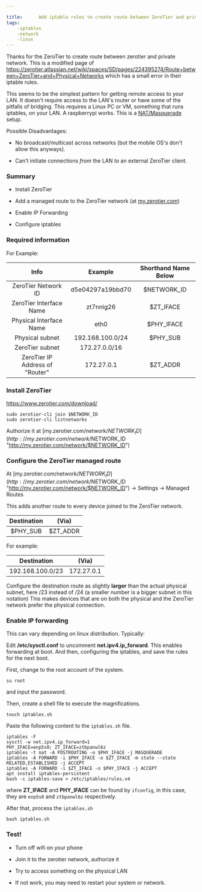 ```yaml
---

title:      Add iptable rules to create route between ZeroTier and private physical network.
tags:
    -iptables
    -network
    -linux
---
```


Thanks for the ZeroTier to create route between zerotier and private network.
This is a modified page of <https://zerotier.atlassian.net/wiki/spaces/SD/pages/224395274/Route+between+ZeroTier+and+Physical+Networks> which has a small error in their iptable rules.


This seems to be the simplest pattern for getting remote access to your LAN. It doesn't require access to the LAN's router or have some of the pitfalls of bridging. This requires a Linux PC or VM, something that runs iptables, on your LAN. A raspberrypi works. This is a [NAT/Masquerade](https://en.wikipedia.org/wiki/Network_address_translation "https://en.wikipedia.org/wiki/Network_address_translation") setup.

Possible Disadvantages:

-   No broadcast/multicast across networks (but the mobile OS's don't allow this anyways).

-   Can't initiate connections *from* the LAN *to* an external ZeroTier client.

### Summary

-   Install ZeroTier

-   Add a managed route to the ZeroTier network (at [my.zerotier.com](http://my.zerotier.com/ "http://my.zerotier.com"))

-   Enable IP Forwarding

-   Configure iptables

### Required information

For Example:

|Info |Example|Shorthand Name Below |
|:---:|:---:|:---:|
|ZeroTier Network ID|d5e04297a19bbd70|$NETWORK_ID|
|ZeroTier Interface Name|zt7nnig26|$ZT_IFACE|
|Physical Interface Name|eth0 |$PHY_IFACE|
|Physical subnet|192.168.100.0/24|$PHY_SUB|
|ZeroTier subnet |172.27.0.0/16 |  |
|ZeroTier IP Address of "Router" |172.27.0.1 |$ZT_ADDR |


### Install ZeroTier

<https://www.zerotier.com/download/>

```
sudo zerotier-cli join $NETWORK_ID 
sudo zerotier-cli listnetworks
```

Authorize it at [my.zerotier.com/network/$NETWORK_ID](http://my.zerotier.com/network/$NETWORK_ID "http://my.zerotier.com/network/$NETWORK_ID")



### Configure the ZeroTier managed route

At [my.zerotier.com/network/$NETWORK_ID](http://my.zerotier.com/network/$NETWORK_ID "http://my.zerotier.com/network/$NETWORK_ID") -> Settings -> Managed Routes

This adds another route to every device joined to the ZeroTier network.

|Destination |(Via) |
|:---:|:---:|
|$PHY_SUB |$ZT_ADDR |

For example:

|Destination |(Via) |
|:---:|:---:|
|192.168.100.0/23 |172.27.0.1 |


Configure the destination route as slightly **larger** than the actual physical subnet, here /23 instead of /24 (a smaller number is a bigger subnet in this notation) This makes devices that are on both the physical and the ZeroTier network prefer the physical connection.

### Enable IP forwarding

This can vary depending on linux distribution. Typically:

Edit **/etc/sysctl.conf** to uncomment **net.ipv4.ip_forward**. This enables forwarding at boot.
And then, configuring the iptables, and save the rules for the next boot.

First, change to the root account of the system.
```
su root
```
and input the password.

Then, create a shell file to execute the magnifications.
```
touch iptables.sh
```
Paste the following content to the `iptables.sh` file.
```
iptables -F
sysctl -w net.ipv4.ip_forward=1
PHY_IFACE=enp5s0; ZT_IFACE=ztbpanwl6z
iptables -t nat -A POSTROUTING -o $PHY_IFACE -j MASQUERADE
iptables -A FORWARD -i $PHY_IFACE -o $ZT_IFACE -m state --state RELATED,ESTABLISHED -j ACCEPT
iptables -A FORWARD -i $ZT_IFACE -o $PHY_IFACE -j ACCEPT
apt install iptables-persistent
bash -c iptables-save > /etc/iptables/rules.v4
```
where **ZT_IFACE** and **PHY_IFACE** can be found by `ifconfig`, in this case, they are `enp5s0` and `ztbpanwl6z` respectively. 

After that, process the `iptables.sh`
```
bash iptables.sh
```

### Test!

-   Turn off wifi on your phone

-   Join it to the zerotier network, authorize it

-   Try to access something on the physical LAN

-   If not work, you may need to restart your system or network.